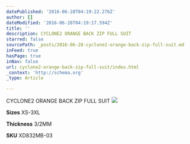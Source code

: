 ```yaml
---
datePublished: '2016-06-28T04:19:22.276Z'
author: []
dateModified: '2016-06-28T04:19:17.594Z'
title: ''
description: CYCLONE2 ORANGE BACK ZIP FULL SUIT
starred: false
sourcePath: _posts/2016-06-28-cyclone2-orange-back-zip-full-suit.md
inFeed: true
hasPage: true
inNav: false
url: cyclone2-orange-back-zip-full-suit/index.html
_context: 'http://schema.org'
_type: Article

---
```

CYCLONE2 ORANGE BACK ZIP FULL SUIT
![](https://the-grid-user-content.s3-us-west-2.amazonaws.com/512fd4bc-ba45-4d18-8fbf-6b0db403ceeb.jpg)

**Sizes** XS-3XL

**Thickness** 3/2MM

**SKU** XD832MB-03